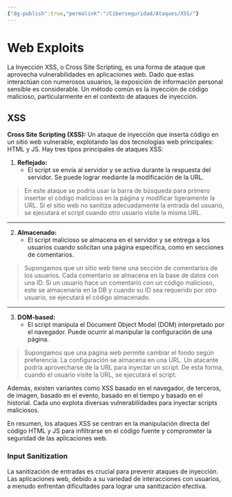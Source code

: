 ```yaml
---
{"dg-publish":true,"permalink":"/Ciberseguridad/Ataques/XSS/"}
---
```


# Web Exploits

La Inyección XSS, o Cross Site Scripting, es una forma de ataque que aprovecha vulnerabilidades en aplicaciones web. Dado que estas interactúan con numerosos usuarios, la exposición de información personal sensible es considerable. Un método común es la inyección de código malicioso, particularmente en el contexto de ataques de inyección.


## XSS

**Cross Site Scripting (XSS):** Un ataque de inyección que inserta código en un sitio web vulnerable, explotando las dos tecnologías web principales: HTML y JS. Hay tres tipos principales de ataques XSS:

1. **Reflejado:**
   - El script se envía al servidor y se activa durante la respuesta del servidor. Se puede lograr mediante la modificación de la URL.
> En este ataque se podría usar la barra de búsqueda para primero insertar el código malicioso en la página y modificar ligeramente la URL. Si el sitio web no sanitiza adecuadamente la entrada del usuario, se ejecutará el script cuando otro usuario visite la misma URL.

---

2. **Almacenado:**
   - El script malicioso se almacena en el servidor y se entrega a los usuarios cuando solicitan una página específica, como en secciones de comentarios.
> Supongamos que un sitio web tiene una sección de comentarios de los usuarios. Cada comentario se almacena en la base de datos con una ID. Si un usuario hace un comentario con un código malicioso, este se almacenaría en la DB y cuando su ID sea requerido por otro usuario, se ejecutará el código almacenado.

---

3. **DOM-based:**
   - El script manipula el Document Object Model (DOM) interpretado por el navegador. Puede ocurrir al manipular la configuración de una página.
> Supongamos que una página web permite cambiar el fondo según preferencia. La configuración se almacena en una URL. Un atacante podría aprovecharse de la URL para inyectar un script. De esta forma, cuando el usuario visite la URL, se ejecutará el script.

Además, existen variantes como XSS basado en el navegador, de terceros, de imagen, basado en el evento, basado en el tiempo y basado en el historial. Cada uno explota diversas vulnerabilidades para inyectar scripts maliciosos.

En resumen, los ataques XSS se centran en la manipulación directa del código HTML y JS para infiltrarse en el código fuente y comprometer la seguridad de las aplicaciones web.

### Input Sanitization

La sanitización de entradas es crucial para prevenir ataques de inyección. Las aplicaciones web, debido a su variedad de interacciones con usuarios, a menudo enfrentan dificultades para lograr una sanitización efectiva.
